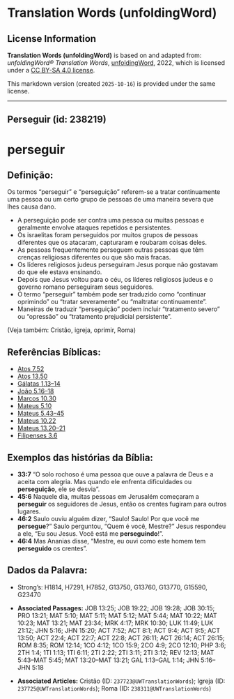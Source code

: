 # Translation Words (unfoldingWord)

## License Information

**Translation Words (unfoldingWord)** is based on and adapted from: _unfoldingWord® Translation Words_, [unfoldingWord](https://unfoldingword.org/utw), 2022, which is licensed under a [CC BY-SA 4.0 license](https://creativecommons.org/licenses/by-sa/4.0/legalcode.en).

This markdown version (created `2025-10-16`) is provided under the same license.



--------------------------------

## Perseguir (id: 238219)

perseguir
=========

Definição:
----------

Os termos “perseguir” e “perseguição” referem\-se a tratar continuamente uma pessoa ou um certo grupo de pessoas de uma maneira severa que lhes causa dano.

* A perseguição pode ser contra uma pessoa ou muitas pessoas e geralmente envolve ataques repetidos e persistentes.
* Os israelitas foram perseguidos por muitos grupos de pessoas diferentes que os atacaram, capturaram e roubaram coisas deles.
* As pessoas frequentemente perseguem outras pessoas que têm crenças religiosas diferentes ou que são mais fracas.
* Os líderes religiosos judeus perseguiram Jesus porque não gostavam do que ele estava ensinando.
* Depois que Jesus voltou para o céu, os líderes religiosos judeus e o governo romano perseguiram seus seguidores.
* O termo “perseguir” também pode ser traduzido como “continuar oprimindo” ou “tratar severamente” ou “maltratar continuamente”.
* Maneiras de traduzir “perseguição” podem incluir “tratamento severo” ou “opressão” ou “tratamento prejudicial persistente”.

(Veja também: Cristão, igreja, oprimir, Roma)

Referências Bíblicas:
---------------------

* [Atos 7\.52](https://ref.ly/Acts7:52)
* [Atos 13\.50](https://ref.ly/Acts13:50)
* [Gálatas 1\.13–14](https://ref.ly/Gal1:13-Gal1:14)
* [João 5\.16–18](https://ref.ly/John5:16-John5:18)
* [Marcos 10\.30](https://ref.ly/Mark10:30)
* [Mateus 5\.10](https://ref.ly/Matt5:10)
* [Mateus 5\.43–45](https://ref.ly/Matt5:43-Matt5:45)
* [Mateus 10\.22](https://ref.ly/Matt10:22)
* [Mateus 13\.20–21](https://ref.ly/Matt13:20-Matt13:21)
* [Filipenses 3\.6](https://ref.ly/Phil3:6)

Exemplos das histórias da Bíblia:
---------------------------------

* **33:7** “O solo rochoso é uma pessoa que ouve a palavra de Deus e a aceita com alegria. Mas quando ele enfrenta dificuldades ou **perseguição**, ele se desvia”.
* **45:6** Naquele dia, muitas pessoas em Jerusalém começaram a **perseguir** os seguidores de Jesus, então os crentes fugiram para outros lugares.
* **46:2** Saulo ouviu alguém dizer, “Saulo! Saulo! Por que você me **persegue**?” Saulo perguntou, “Quem é você, Mestre?” Jesus respondeu a ele, “Eu sou Jesus. Você está me **perseguindo**!”.
* **46:4** Mas Ananias disse, “Mestre, eu ouvi como este homem tem **perseguido** os crentes”.

Dados da Palavra:
-----------------

* Strong’s: H1814, H7291, H7852, G13750, G13760, G13770, G15590, G23470

* **Associated Passages:** JOB 13:25; JOB 19:22; JOB 19:28; JOB 30:15; PRO 13:21; MAT 5:10; MAT 5:11; MAT 5:12; MAT 5:44; MAT 10:22; MAT 10:23; MAT 13:21; MAT 23:34; MRK 4:17; MRK 10:30; LUK 11:49; LUK 21:12; JHN 5:16; JHN 15:20; ACT 7:52; ACT 8:1; ACT 9:4; ACT 9:5; ACT 13:50; ACT 22:4; ACT 22:7; ACT 22:8; ACT 26:11; ACT 26:14; ACT 26:15; ROM 8:35; ROM 12:14; 1CO 4:12; 1CO 15:9; 2CO 4:9; 2CO 12:10; PHP 3:6; 2TH 1:4; 1TI 1:13; 1TI 6:11; 2TI 2:22; 2TI 3:11; 2TI 3:12; REV 12:13; MAT 5:43–MAT 5:45; MAT 13:20–MAT 13:21; GAL 1:13–GAL 1:14; JHN 5:16–JHN 5:18
* **Associated Articles:** Cristão (ID: `237723@UWTranslationWords`); Igreja (ID: `237725@UWTranslationWords`); Roma (ID: `238311@UWTranslationWords`)

